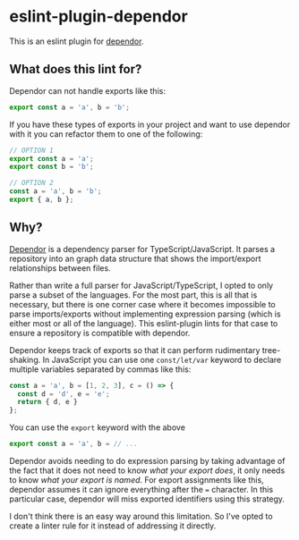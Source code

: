 # eslint-plugin-dependor

This is an eslint plugin for [dependor](https://github.com/stilt0n/dependor). 

## What does this lint for?

Dependor can not handle exports like this:

```js
export const a = 'a', b = 'b';
```

If you have these types of exports in your project and want to use dependor with it you can refactor them to one of the following:

```js
// OPTION 1
export const a = 'a';
export const b = 'b';

// OPTION 2
const a = 'a', b = 'b';
export { a, b };
```

## Why?

[Dependor](https://github.com/stilt0n/dependor) is a dependency parser for TypeScript/JavaScript. It parses a repository into an graph data structure that shows the import/export relationships between files.

Rather than write a full parser for JavaScript/TypeScript, I opted to only parse a subset of the languages. For the most part, this is all that is necessary, but there is one corner case where it becomes impossible to parse imports/exports without implementing expression parsing (which is either most or all of the language). This eslint-plugin lints for that case to ensure a repository is compatible with dependor.

Dependor keeps track of exports so that it can perform rudimentary tree-shaking. In JavaScript you can use one `const/let/var` keyword to declare multiple variables separated by commas like this:

```js
const a = 'a', b = [1, 2, 3], c = () => {
  const d = 'd', e = 'e';
  return { d, e }
};
```

You can use the `export` keyword with the above

```js
export const a = 'a', b = // ...
```

Dependor avoids needing to do expression parsing by taking advantage of the fact that it does not need to know *what your export does*, it only needs to know *what your export is named*. For export assignments like this, dependor assumes it can ignore everything after the `=` character. In this particular case, dependor will miss exported identifiers using this strategy.

I don't think there is an easy way around this limitation. So I've opted to create a linter rule for it instead of addressing it directly.